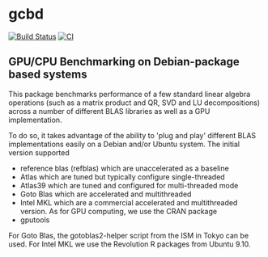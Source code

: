 # gcbd

[![Build Status](https://travis-ci.org/eddelbuettel/gcbd.png)](https://travis-ci.org/eddelbuettel/gcbd)
[![CI](https://github.com/eddelbuettel/gcbd/workflows/ci/badge.svg)](https://github.com/eddelbuettel/gcbd/actions?query=workflow%3Aci)


## GPU/CPU Benchmarking on Debian-package based systems

This package benchmarks performance of a few standard linear algebra
operations (such as a matrix product and QR, SVD and LU decompositions)
across a number of different BLAS libraries as well as a GPU implementation.

To do so, it takes advantage of the ability to 'plug and play' different
BLAS implementations easily on a Debian and/or Ubuntu system.  The initial
version supported
 * reference blas (refblas) which are unaccelerated as a baseline
 * Atlas which are tuned but typically configure single-threaded
 * Atlas39 which are tuned and configured for multi-threaded mode
 * Goto Blas which are accelerated and multithreaded
 * Intel MKL which are a commercial accelerated and multithreaded version.
As for GPU computing, we use the CRAN package
 * gputools

For Goto Blas, the gotoblas2-helper script from the ISM in Tokyo can be
used. For Intel MKL we use the Revolution R packages from Ubuntu 9.10.

